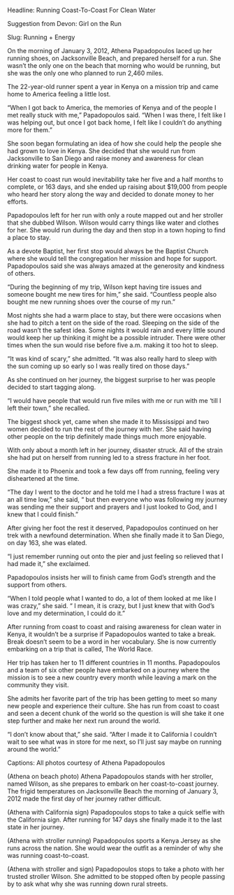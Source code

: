 Headline: Running Coast-To-Coast For Clean Water

Suggestion from Devon: Girl on the Run 

Slug: Running + Energy 

On the morning of January 3, 2012, Athena Papadopoulos laced up her running shoes, on Jacksonville Beach, and prepared herself for a run. She wasn’t the only one on the beach that morning who would be running, but she was the only one who planned to run 2,460 miles.

The 22-year-old runner spent a year in Kenya on a mission trip and came home to America feeling a little lost. 	

“When I got back to America, the memories of Kenya and of the people I met really stuck with me,” Papadopoulos said. “When I was there, I felt like I was helping out, but once I got back home, I felt like I couldn’t do anything more for them.”

She soon began formulating an idea of how she could help the people she had grown to love in Kenya. She decided that she would run from Jacksonville to San Diego and raise money and awareness for clean drinking water for people in Kenya. 

Her coast to coast run would inevitability take her five and a half months to complete, or 163 days, and she ended up raising about $19,000 from people who heard her story along the way and decided to donate money to her efforts. 

Papadopoulos left for her run with only a route mapped out and her stroller that she dubbed Wilson. Wilson would carry things like water and clothes for her. She would run during the day and then stop in a town hoping to find a place to stay.

As a devote Baptist, her first stop would always be the Baptist Church where she would tell the congregation her mission and hope for support.  Papadopoulos said she was always amazed at the generosity and kindness of others.

“During the beginning of my trip, Wilson kept having tire issues and someone bought me new tires for him,” she said. “Countless people also bought me new running shoes over the course of my run.”

Most nights she had a warm place to stay, but there were occasions when she had to pitch a tent on the side of the road. Sleeping on the side of the road wasn’t the safest idea. Some nights it would rain and every little sound would keep her up thinking it might be a possible intruder. There were other times when the sun would rise before five a.m. making it too hot to sleep. 

“It was kind of scary,” she admitted. “It was also really hard to sleep with the sun coming up so early so I was really tired on those days.”

As she continued on her journey, the biggest surprise to her was people decided to start tagging along.

“I would have people that would run five miles with me or run with me ‘till I left their town,” she recalled. 

The biggest shock yet, came when she made it to Mississippi and two women decided to run the rest of the journey with her. She said having other people on the trip definitely made things much more enjoyable.

With only about a month left in her journey, disaster struck. All of the strain she had put on herself from running led to a stress fracture in her foot. 

She made it to Phoenix and took a few days off from running, feeling very disheartened at the time. 

“The day I went to the doctor and he told me I had a stress fracture I was at an all time low,” she said, “ but then everyone who was following my journey was sending me their support and prayers and I just looked to God, and I knew that I could finish.”

After giving her foot the rest it deserved, Papadopoulos continued on her trek with a newfound determination. When she finally made it to San Diego, on day 163, she was elated. 

“I just remember running out onto the pier and just feeling so relieved that I had made it,” she exclaimed. 

Papadopoulos insists her will to finish came from God’s strength and the support from others.

“When I told people what I wanted to do, a lot of them looked at me like I was crazy,” she said. “ I mean, it is crazy, but I just knew that with God’s love and my determination, I could do it.” 

After running from coast to coast and raising awareness for clean water in Kenya, it wouldn’t be a surprise if Papadopoulos wanted to take a break. Break doesn’t seem to be a word in her vocabulary. She is now currently embarking on a trip that is called, The World Race.

Her trip has taken her to 11 different countries in 11 months. Papadopoulos and a team of six other people have embarked on a journey where the mission is to see a new country every month while leaving a mark on the community they visit.  

She admits her favorite part of the trip has been getting to meet so many new people and experience their culture.  She has run from coast to coast and seen a decent chunk of the world so the question is will she take it one step further and make her next run around the world. 

“I don’t know about that,” she said. “After I made it to California I couldn’t wait to see what was in store for me next, so I’ll just say maybe on running around the world.” 

Captions: All photos courtesy of Athena Papadopoulos

(Athena on beach photo) Athena Papadopoulos stands with her stroller, named Wilson, as she prepares to embark on her coast-to-coast journey.  The frigid temperatures on Jacksonville Beach the morning of January 3, 2012 made the first day of her journey rather difficult. 

(Athena with California sign) Papadopoulos stops to take a quick selfie with the California sign. After running for 147 days she finally made it to the last state in her journey. 

(Athena with stroller running) Papadopoulos sports a Kenya Jersey as she runs across the nation. She would wear the outfit as a reminder of why she was running coast-to-coast.

(Athena with stroller and sign) Papadopoulos stops to take a photo with her trusted stroller Wilson. She admitted to be stopped often by people passing by to ask what why she was running down rural streets. 

	

